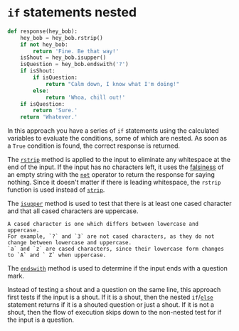 # `if` statements nested

```python
def response(hey_bob):
    hey_bob = hey_bob.rstrip()
    if not hey_bob:
        return 'Fine. Be that way!'
    isShout = hey_bob.isupper()
    isQuestion = hey_bob.endswith('?')
    if isShout:
        if isQuestion:
            return "Calm down, I know what I'm doing!"
        else:
            return 'Whoa, chill out!'
    if isQuestion:
        return 'Sure.'
    return 'Whatever.'    

```

In this approach you have a series of `if` statements using the calculated variables to evaluate the conditions, some of which are nested.
As soon as a `True` condition is found, the correct response is returned.

The [`rstrip`][rstrip] method is applied to the input to eliminate any whitespace at the end of the input.
If the input has no characters left, it uses the [falsiness][falsiness] of an empty string with the [`not`][not] operator to return the response for saying nothing.
Since it doesn't matter if there is leading whitespace, the `rstrip` function is used instead of [`strip`][strip].

The [`isupper`][isupper] method is used to test that there is at least one cased character and that all cased characters are uppercase.

```exercism/note
A cased character is one which differs between lowercase and uppercase.
For example, `?` and `3` are not cased characters, as they do not change between lowercase and uppercase.
`a` and `z` are cased characters, since their lowercase form changes to `A` and ` Z` when uppercase.
```

The [`endswith`][endswith] method is used to determine if the input ends with a question mark.

Instead of testing a shout and a question on the same line, this approach first tests if the input is a shout.
If it is a shout, then the nested `if`/[`else`][else] statement returns if it is a shouted question or just a shout.
If it is not a shout, then the flow of execution skips down to the non-nested test for if the input is a question.

[rstrip]: https://docs.python.org/3/library/stdtypes.html?highlight=rstrip#str.rstrip
[falsiness]: https://www.pythontutorial.net/python-basics/python-boolean/
[not]: https://docs.python.org/3/reference/expressions.html#not
[strip]: https://docs.python.org/3/library/stdtypes.html?highlight=strip#str.strip
[isupper]: https://docs.python.org/3/library/stdtypes.html?highlight=isupper#str.isupper
[endswith]: https://docs.python.org/3/library/stdtypes.html?highlight=endswith#str.endswith
[else]: https://docs.python.org/3/reference/compound_stmts.html#else
